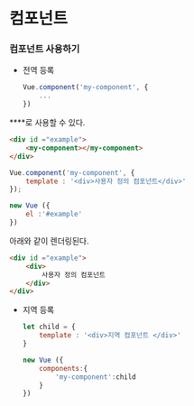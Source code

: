 # 컴포넌트

### 컴포넌트 사용하기

- 전역 등록

  ```javascript
  Vue.component('my-component', {
      ...
  })
  ```

**<my-component></my-component>**로 사용할 수 있다.



```html
<div id ="example">
    <my-component></my-component>
</div>
```

```javascript
Vue.component('my-component', {
    template : '<div>사용자 정의 컴포넌트</div>'
});

new Vue ({
    el :'#example'
})
```

아래와 같이 렌더링된다.

```html
<div id ="example">
    <div>
        사용자 정의 컴포넌트
    </div>
</div>
```

- 지역 등록

  ```javascript
  let child = {
      template : '<div>지역 컴포넌트 </div>'
  }
  
  new Vue ({
      components:{
          'my-component':child
      }
  })
  ```

  